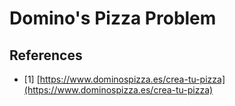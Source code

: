 ﻿# Domino's Pizza Problem

## References
- [1] [https://www.dominospizza.es/crea-tu-pizza](https://www.dominospizza.es/crea-tu-pizza)